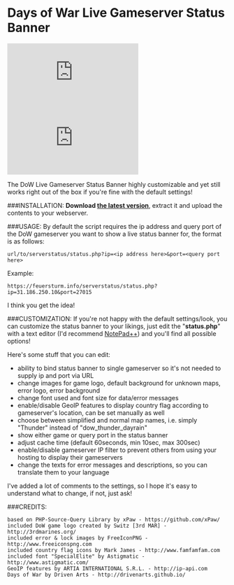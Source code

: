 # Days of War Live Gameserver Status Banner
![DoW EU](https://feuersturm.info/serverstatus/status.php?ip=31.186.250.10&port=27015)
![DoW US](https://feuersturm.info/serverstatus/status.php?ip=199.60.101.90&port=27015)

The DoW Live Gameserver Status Banner highly customizable and yet still works right out of the box if you're fine with the default settings!

###INSTALLATION:
**Download [the latest version](https://github.com/FeuerSturm/serverstatus/releases/latest)**, extract it and upload the contents
to your webserver.

###USAGE:
By default the script requires the ip address and query port of the DoW gameserver you want to show
a live status banner for, the format is as follows:

    url/to/serverstatus/status.php?ip=<ip address here>&port=<query port here>

Example:

    https://feuersturm.info/serverstatus/status.php?ip=31.186.250.10&port=27015

I think you get the idea!

###CUSTOMIZATION:
If you're not happy with the default settings/look, you can customize the status banner to your likings,
just edit the "**status.php**" with a text editor (I'd recommend [NotePad++](https://notepad-plus-plus.org/)) and you'll find all possible options!

Here's some stuff that you can edit:
* ability to bind status banner to single gameserver so it's not needed to supply ip and port via URL
* change images for game logo, default background for unknown maps, error logo, error background
* change font used and font size for data/error messages
* enable/disable GeoIP features to display country flag according to gameserver's location, can be set manually as well
* choose between simplified and normal map names, i.e. simply "Thunder" instead of "dow_thunder_dayrain"
* show either game or query port in the status banner
* adjust cache time (default 60seconds, min 10sec, max 300sec)
* enable/disable gameserver IP filter to prevent others from using your hosting to display their gameservers
* change the texts for error messages and descriptions, so you can translate them to your language

I've added a lot of comments to the settings, so I hope it's easy to understand what to change, if not, just ask!


###CREDITS:

    based on PHP-Source-Query Library by xPaw - https://github.com/xPaw/
    included DoW game logo created by Switz [3rd MAR] - http://3rdmarines.org/
    included error & lock images by FreeIconPNG - http://www.freeiconspng.com
    included country flag icons by Mark James - http://www.famfamfam.com
    included font "SpecialElite" by Astigmatic - http://www.astigmatic.com/
    GeoIP features by ARTIA INTERNATIONAL S.R.L. - http://ip-api.com
    Days of War by Driven Arts - http://drivenarts.github.io/



